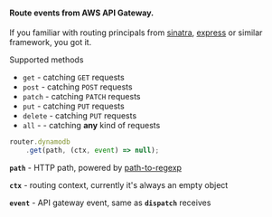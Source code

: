 #### Route events from AWS API Gateway.

If you familiar with routing principals from [sinatra](https://github.com/sinatra/sinatra),
[express](https://github.com/expressjs/express) or similar framework, you got it.

Supported methods
* `get` - catching `GET` requests
* `post` - catching `POST` requests
* `patch` - catching `PATCH` requests
* `put` - catching `PUT` requests
* `delete` - catching `PUT` requests
* `all` - - catching **any** kind of requests


```javascript
router.dynamodb
    .get(path, (ctx, event) => null);
```

**`path`** - HTTP path, powered by [path-to-regexp](https://github.com/pillarjs/path-to-regexp)

**`ctx`** - routing context, currently it's always an empty object

**`event`** - API gateway event, same as **`dispatch`** receives
